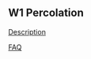 ## W1 Percolation

[Description](http://coursera.cs.princeton.edu/algs4/assignments/percolation.html)

[FAQ](http://coursera.cs.princeton.edu/algs4/checklists/percolation.html)
